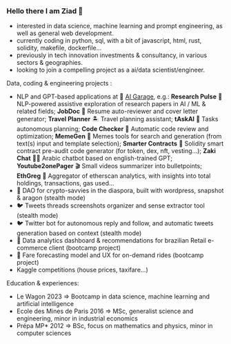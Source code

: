 ### Hello there I am Ziad 👋
- interested in data science, machine learning and prompt engineering, as well as general web development.
- currently coding in python, sql, with a bit of javascript, html, rust, solidity, makefile, dockerfile...
- previously in tech innovation investments & consultancy, in various sectors & geographies.
- looking to join a compelling project as a ai/data scientist/engineer.

Data, coding & engineering projects : 
- NLP and GPT-based applications at 💨 [AI Garage](https://ai-garage.streamlit.app/), e.g.: **Research Pulse** 🧩 NLP-powered assistive exploration of research papers in AI / ML & related fields; **JobDoc** 🥼 Resume auto-reviewer and cover letter generator; **Travel Planner** 🏝️ Travel planning assistant; **tAskAI** 🦾 Tasks autonomous planning; **Code Checker** 🤖 Automatic code review and optimization; **MemeGen** 🧬 Memes tools for search and generation (from text(s) input and template selection); **Smarter Contracts** 📝 Solidity smart contract pre-audit code generator (for token, dex, nft, vesting...); **Zaki Chat** 🧞‍♂️ Arabic chatbot based on english-trained GPT; **Youtube2onePager** 🎬 Small videos summarizer into bulletpoints; **EthGreg** 🧶 Aggregator of etherscan analytics, with insights into total holdings, transactions, gas used...
- 🌲 DAO for crypto-savvies in the diaspora, built with wordpress, snapshot & aragon (stealth mode)
- 🐦 Tweets threads screenshots organizer and sense extractor tool (stealth mode)
- 🐦 Twitter bot for autonomous reply and follow, and automatic tweets generation based on context (stealth mode)
- 🛒 Data analytics dashboard & recommendations for brazilian Retail e-commerce client (bootcamp project)
- 🚕 Fare forecasting model and UX for on-demand rides (bootcamp project)
- Kaggle competitions (house prices, taxifare...)

Education & experiences:
- Le Wagon 2023 => Bootcamp in data science, machine learning and artificial intelligence
- Ecole des Mines de Paris 2016 => MSc, generalist science and engineering, minor in industrial economics
- Prépa MP* 2012 => BSc, focus on mathematics and physics, minor in computer sciences

<!--
**zmazz/zmazz** is a ✨ _special_ ✨ repository because its `README.md` (this file) appears on your GitHub profile.

Here are some ideas to get you started:

- 🔭 I’m currently working on ...
- 🌱 I’m currently learning ...
- 👯 I’m looking to collaborate on ...
- 🤔 I’m looking for help with ...
- 💬 Ask me about ...
- 📫 How to reach me: ...
- 😄 Pronouns: ...
- ⚡ Fun fact: ...
-->
